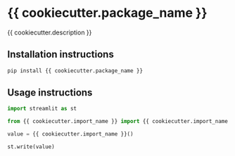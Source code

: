 # {{ cookiecutter.package_name }}

{{ cookiecutter.description }}

## Installation instructions 

```sh
pip install {{ cookiecutter.package_name }}
```

## Usage instructions

```python
import streamlit as st

from {{ cookiecutter.import_name }} import {{ cookiecutter.import_name }}

value = {{ cookiecutter.import_name }}()

st.write(value)
